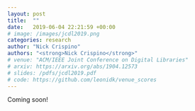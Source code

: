 ```yaml
---
layout: post
title:  ""
date:   2019-06-04 22:21:59 +00:00
# image: /images/jcdl2019.png
categories: research
author: "Nick Crispino"
authors: "<strong>Nick Crispino</strong>"
# venue: "ACM/IEEE Joint Conference on Digital Libraries"
# arxiv: https://arxiv.org/abs/1904.12573
# slides: /pdfs/jcdl2019.pdf
# code: https://github.com/leonidk/venue_scores
---
```

Coming soon!